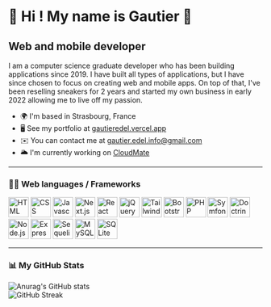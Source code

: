 👋 Hi ! My name is Gautier 👋
===============================================================================================================================

Web and mobile developer
------------------------

I am a computer science graduate developer who has been building applications since 2019. I have built all types of applications, but I have since chosen to focus on creating web and mobile apps. On top of that, I've been reselling sneakers for 2 years and started my own business in early 2022 allowing me to live off my passion.

* 🌍  I'm based in Strasbourg, France
* 🖥️  See my portfolio at [gautieredel.vercel.app](http://gautieredel.vercel.app/)
* ✉️  You can contact me at [gautier.edel.info@gmail.com](mailto:gautier.edel.info@gmail.com)
* 🌥️  I'm currently working on [CloudMate](http://cloudmate.vercel.app/)

---

### 👨‍💻 Web languages / Frameworks

<p align="left">
    <a href="https://developer.mozilla.org/en-US/docs/Web/HTML" target="_blank" rel="noreferrer"><img src="https://cdn.jsdelivr.net/gh/devicons/devicon/icons/html5/html5-original.svg" width="40" height="40" alt="HTML" /></a>
    <a href="https://developer.mozilla.org/en-US/docs/Web/CSS" target="_blank" rel="noreferrer"><img src="https://cdn.jsdelivr.net/gh/devicons/devicon/icons/css3/css3-original.svg" width="40" height="40" alt="CSS" /></a>
    <a href="https://developer.mozilla.org/en-US/docs/Web/JavaScript" target="_blank" rel="noreferrer"><img src="https://cdn.jsdelivr.net/gh/devicons/devicon/icons/javascript/javascript-original.svg" width="40" height="40" alt="Javascript" /></a>
    <a href="https://nextjs.org/" target="_blank" rel="noreferrer"><img src="https://cdn.jsdelivr.net/gh/devicons/devicon/icons/nextjs/nextjs-original.svg" width="40" height="40" alt="Next.js" /></a>
    <a href="https://reactjs.org/" target="_blank" rel="noreferrer"><img src="https://cdn.jsdelivr.net/gh/devicons/devicon/icons/react/react-original.svg" width="40" height="40" alt="React" /></a>
    <a href="https://jquery.com/" target="_blank" rel="noreferrer"><img src="https://cdn.jsdelivr.net/gh/devicons/devicon/icons/jquery/jquery-original.svg" width="40" height="40" alt="jQuery" /></a>
    <a href="https://tailwindcss.com/" target="_blank" rel="noreferrer"><img src="https://cdn.jsdelivr.net/gh/devicons/devicon/icons/tailwindcss/tailwindcss-plain.svg" width="40" height="40" alt="Tailwind CSS" /></a>
    <a href="https://getbootstrap.com/" target="_blank" rel="noreferrer"><img src="https://cdn.jsdelivr.net/gh/devicons/devicon/icons/bootstrap/bootstrap-original.svg" width="40" height="40" alt="Bootstrap" /></a>
    <a href="https://www.php.net/" target="_blank" rel="noreferrer"><img src="https://cdn.jsdelivr.net/gh/devicons/devicon/icons/php/php-original.svg" width="40" height="40" alt="PHP" /></a>
    <a href="https://symfony.com/" target="_blank" rel="noreferrer"><img src="https://cdn.jsdelivr.net/gh/devicons/devicon/icons/symfony/symfony-original.svg" width="40" height="40" alt="Symfony" /></a>
    <a href="https://www.doctrine-project.org/" target="_blank" rel="noreferrer"><img src="https://cdn.jsdelivr.net/gh/devicons/devicon/icons/doctrine/doctrine-original.svg" width="40" height="40" alt="Doctrine" /></a>
    <a href="https://nodejs.org/en/" target="_blank" rel="noreferrer"><img src="https://cdn.jsdelivr.net/gh/devicons/devicon/icons/nodejs/nodejs-original.svg" width="40" height="40" alt="Node.js" /></a>
    <a href="https://expressjs.com/" target="_blank" rel="noreferrer"><img src="https://cdn.jsdelivr.net/gh/devicons/devicon/icons/express/express-original.svg" width="40" height="40" alt="Express.js" /></a>
    <a href="https://sequelize.org/" target="_blank" rel="noreferrer"><img src="https://cdn.jsdelivr.net/gh/devicons/devicon/icons/sequelize/sequelize-original.svg" width="40" height="40" alt="Sequelize" /></a>
    <a href="https://www.mysql.com/" target="_blank" rel="noreferrer"><img src="https://cdn.jsdelivr.net/gh/devicons/devicon/icons/mysql/mysql-original-wordmark.svg" width="40" height="40" alt="MySQL" /></a>
    <a href="https://www.sqlite.org/index.html" target="_blank" rel="noreferrer"><img src="https://cdn.jsdelivr.net/gh/devicons/devicon/icons/sqlite/sqlite-original-wordmark.svg" width="40" height="40" alt="SQLite" /></a>
    </p>

---

### 📊 My GitHub Stats

![Anurag's GitHub stats](https://github-readme-stats.vercel.app/api?username=gautiere&hide=stars&show_icons=true&theme=tokyonight&count_private=true)
<br/>
![GitHub Streak](https://github-readme-streak-stats.herokuapp.com?user=gautiere&theme=tokyonight)
